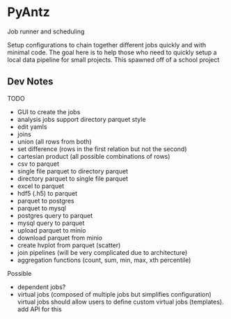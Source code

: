 # PyAntz

Job runner and scheduling

Setup configurations to chain together different jobs quickly and with minimal code. The goal here
is to help those who need to quickly setup a local data pipeline for small projects. This spawned
off of a school project


## Dev Notes

TODO
 - GUI to create the jobs
 - analysis jobs support directory parquet style
 - edit yamls
 - joins
 - union (all rows from both)
 - set difference (rows in the first relation but not the second)
 - cartesian product (all possible combinations of rows)
 - csv to parquet
 - single file parquet to directory parquet
 - directory parquet to single file parquet
 - excel to parquet
 - hdf5 (.h5) to parquet
 - parquet to postgres
 - parquet to mysql
 - postgres query to parquet
 - mysql query to parquet
 - upload parquet to minio
 - download parquet from minio
 - create hvplot from parquet (scatter)
 - join pipelines (will be very complicated due to architecture)
 - aggregation functions (count, sum, min, max, xth percentile)

Possible
 - dependent jobs?
 - virtual jobs (composed of multiple jobs but simplifies configuration)
    virtual jobs should allow users to define custom virtual jobs (templates). add API for this